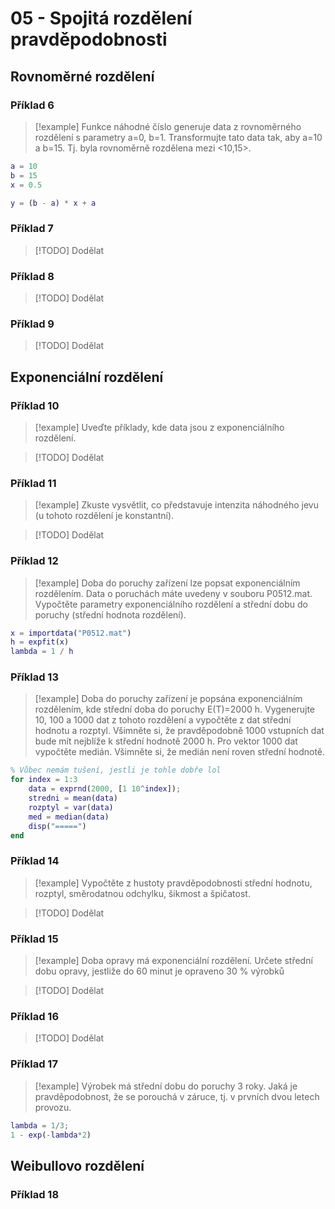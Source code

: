 # 05 - Spojitá rozdělení pravděpodobnosti

## Rovnoměrné rozdělení
### Příklad 6
> [!example] Funkce náhodné číslo generuje data z rovnoměrného rozdělení s parametry a=0, b=1. Transformujte tato data tak, aby a=10 a b=15. Tj. byla rovnoměrně rozdělena mezi <10,15>.

```matlab
a = 10
b = 15
x = 0.5

y = (b - a) * x + a
```

### Příklad 7
> [!TODO] Dodělat

### Příklad 8
> [!TODO] Dodělat

### Příklad 9
> [!TODO] Dodělat

## Exponenciální rozdělení
### Příklad 10
> [!example] Uveďte příklady, kde data jsou z exponenciálního rozdělení.

> [!TODO] Dodělat

### Příklad 11
> [!example] Zkuste vysvětlit, co představuje intenzita náhodného jevu (u tohoto rozdělení je konstantní).

> [!TODO] Dodělat

### Příklad 12
> [!example] Doba do poruchy zařízení lze popsat exponenciálním rozdělením. Data o poruchách máte uvedeny v souboru P0512.mat. Vypočtěte parametry exponenciálního rozdělení a střední dobu do poruchy (střední hodnota rozdělení). 

```matlab
x = importdata("P0512.mat")
h = expfit(x)
lambda = 1 / h
```

### Příklad 13
> [!example] Doba do poruchy zařízení je popsána exponenciálním rozdělením, kde střední doba do poruchy E(T)=2000 h. Vygenerujte 10, 100 a 1000 dat z tohoto rozdělení a vypočtěte z dat střední hodnotu a rozptyl. Všimněte si, že pravděpodobně 1000 vstupních dat bude mít nejblíže k střední hodnotě 2000 h. Pro vektor 1000 dat vypočtěte medián. Všimněte si, že medián není roven střední hodnotě.

```matlab
% Vůbec nemám tušení, jestli je tohle dobře lol
for index = 1:3
    data = exprnd(2000, [1 10^index]);
    stredni = mean(data)
    rozptyl = var(data)
    med = median(data)
    disp("=====")
end
```

### Příklad 14
> [!example] Vypočtěte z hustoty pravděpodobnosti střední hodnotu, rozptyl, směrodatnou odchylku, šikmost a špičatost.

> [!TODO] Dodělat

### Příklad 15
> [!example] Doba opravy má exponenciální rozdělení. Určete střední dobu opravy, jestliže do 60 minut je opraveno 30 % výrobků

> [!TODO] Dodělat

### Příklad 16

> [!TODO] Dodělat

### Příklad 17
> [!example] Výrobek má střední dobu do poruchy 3 roky. Jaká je pravděpodobnost, že se porouchá v záruce, tj. v prvních dvou letech provozu.

```matlab
lambda = 1/3;
1 - exp(-lambda*2)
```

## Weibullovo rozdělení
### Příklad 18
